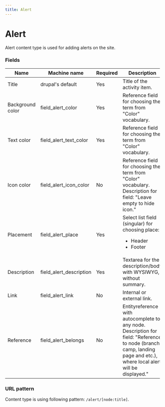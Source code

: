 ```yaml
---
title: Alert
---
```


# Alert
Alert content type is used for adding alerts on the site.

### Fields
| Name  | Machine name | Required | Description |
| ------------- | ------------- | ------------- | ------------- |
| Title  | drupal's default  | Yes | Title of the activity item. |
| Background color | field\_alert_color | Yes | Reference field for choosing the term from "Color" vocabulary. |
| Text color | field\_alert\_text_color | Yes | Reference field for choosing the term from "Color" vocabulary. |
| Icon color | field\_alert\_icon_color | No | Reference field for choosing the term from "Color" vocabulary. Description for field: "Leave empty to hide icon." |
| Placement | field\_alert_place | Yes | Select list field (singular) for choosing place: <ul><li>Header</li><li>Footer</li></ul> |
| Description | field\_alert_description | Yes | Textarea for the description/body with WYSIWYG, without summary. |
| Link | field\_alert_link | No | Internal or external link. |
| Reference | field\_alert_belongs | No | Entityreference with autocomplete to any node. Description for field: "Reference to node (branch, camp, landing page and etc.), where local alert will be displayed." |

### URL pattern
Content type is using following pattern:
`/alert/[node:title]`.
